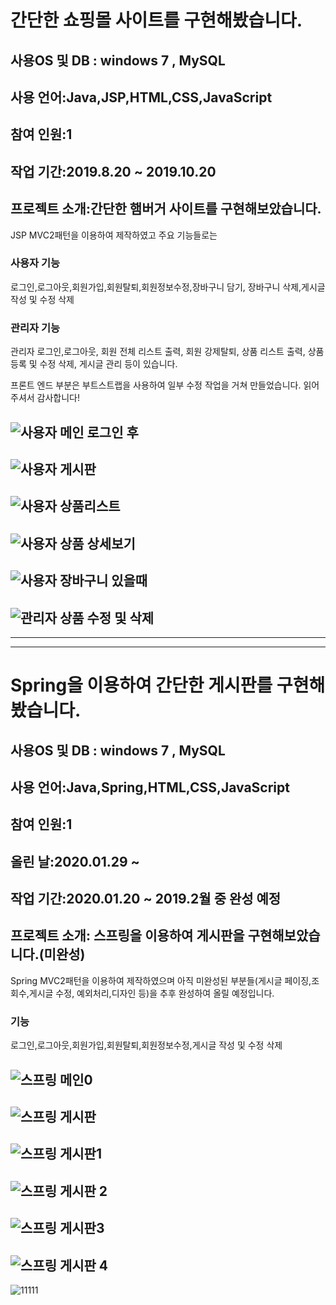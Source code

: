 # 간단한 쇼핑몰 사이트를 구현해봤습니다. </br>
## 사용OS 및 DB : windows 7 , MySQL</br>
## 사용 언어:Java,JSP,HTML,CSS,JavaScript</br>
## 참여 인원:1</br>
## 작업 기간:2019.8.20 ~ 2019.10.20 </br>
## 프로젝트 소개:간단한 햄버거 사이트를 구현해보았습니다.
JSP MVC2패턴을 이용하여 제작하였고 주요 기능들로는</br>
### 사용자 기능
로그인,로그아웃,회원가입,회원탈퇴,회원정보수정,장바구니 담기, 장바구니 삭제,게시글 작성 및 수정 삭제</br>
### 관리자 기능
관리자 로그인,로그아웃, 회원 전체 리스트 출력, 회원 강제탈퇴, 상품 리스트 출력, 상품 등록 및 수정 삭제, 게시글 관리 등이 있습니다.

프론트 엔드 부분은 부트스트랩을 사용하여 일부 수정 작업을 거쳐 만들었습니다. 읽어주셔서 감사합니다!

![사용자 메인 로그인 후](https://user-images.githubusercontent.com/55241833/69734152-dd4cdc80-1171-11ea-97c2-966abed12970.PNG)
-----------------------------------------------------------------------
![사용자 게시판](https://user-images.githubusercontent.com/55241833/69734204-ef2e7f80-1171-11ea-8ea0-7680cff5798e.PNG)
-----------------------------------------------------------------------
![사용자 상품리스트](https://user-images.githubusercontent.com/55241833/69734258-01a8b900-1172-11ea-9212-c197f613a96f.PNG)
-----------------------------------------------------------------------
![사용자 상품 상세보기](https://user-images.githubusercontent.com/55241833/69734289-0ff6d500-1172-11ea-91e2-72fa589fbafe.PNG)
-----------------------------------------------------------------------
![사용자 장바구니 있을때](https://user-images.githubusercontent.com/55241833/69734330-1d13c400-1172-11ea-9765-52d24bf8d8e9.PNG)
-----------------------------------------------------------------------
![관리자 상품 수정 및 삭제](https://user-images.githubusercontent.com/55241833/69734374-33218480-1172-11ea-8ae4-003cce2b14a3.PNG)
-----------------------------------------------------------------------
-----------------------------------------------------------------------
-----------------------------------------------------------------------
# Spring을 이용하여 간단한 게시판를 구현해봤습니다. </br>
## 사용OS 및 DB : windows 7 , MySQL</br>
## 사용 언어:Java,Spring,HTML,CSS,JavaScript</br>
## 참여 인원:1</br>
## 올린 날:2020.01.29 ~ </br>
## 작업 기간:2020.01.20 ~ 2019.2월 중 완성 예정 </br>
## 프로젝트 소개: 스프링을 이용하여 게시판을 구현해보았습니다.(미완성)
Spring MVC2패턴을 이용하여 제작하였으며 아직 미완성된 부분들(게시글 페이징,조회수,게시글 수정, 예외처리,디자인 등)을 추후 완성하여 올릴 예정입니다.</br>
###  기능
로그인,로그아웃,회원가입,회원탈퇴,회원정보수정,게시글 작성 및 수정 삭제</br>


![스프링 메인0](https://user-images.githubusercontent.com/55241833/73355676-fbeb6300-42db-11ea-88b4-21559274064f.PNG)
-------------------------------------------
![스프링 게시판](https://user-images.githubusercontent.com/55241833/73355704-0a397f00-42dc-11ea-873e-1548df46e458.PNG)
--------------------------------------
![스프링 게시판1](https://user-images.githubusercontent.com/55241833/73355723-158caa80-42dc-11ea-9100-18a991f1f361.PNG)
--------------------------------------
![스프링 게시판 2](https://user-images.githubusercontent.com/55241833/73355733-20473f80-42dc-11ea-8e15-6dd594dca2e4.PNG)
--------------------------------------
![스프링 게시판3](https://user-images.githubusercontent.com/55241833/73355745-29d0a780-42dc-11ea-8efc-a352a8a4be22.PNG)
--------------------------------------
![스프링 게시판 4](https://user-images.githubusercontent.com/55241833/73355752-2e955b80-42dc-11ea-90ca-58f106ecd14f.PNG)
--------------------------------------
![11111](https://user-images.githubusercontent.com/55241833/73356333-78cb0c80-42dd-11ea-938f-ece790934d8a.PNG)
